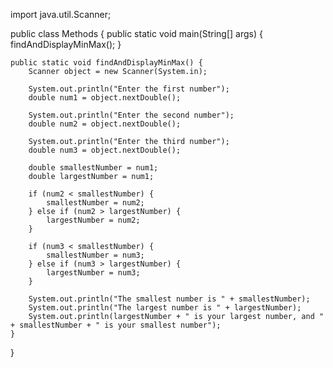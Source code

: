 import java.util.Scanner;

public class Methods {
    public static void main(String[] args) {
        findAndDisplayMinMax();
    }

    public static void findAndDisplayMinMax() {
        Scanner object = new Scanner(System.in);

        System.out.println("Enter the first number");
        double num1 = object.nextDouble();

        System.out.println("Enter the second number");
        double num2 = object.nextDouble();

        System.out.println("Enter the third number");
        double num3 = object.nextDouble();

        double smallestNumber = num1;
        double largestNumber = num1;

        if (num2 < smallestNumber) {
            smallestNumber = num2;
        } else if (num2 > largestNumber) {
            largestNumber = num2;
        }

        if (num3 < smallestNumber) {
            smallestNumber = num3;
        } else if (num3 > largestNumber) {
            largestNumber = num3;
        }

        System.out.println("The smallest number is " + smallestNumber);
        System.out.println("The largest number is " + largestNumber);
        System.out.println(largestNumber + " is your largest number, and " + smallestNumber + " is your smallest number");
    }
}
